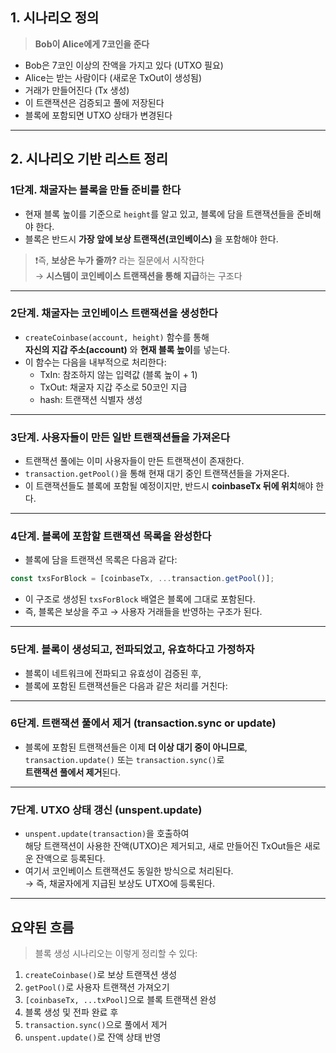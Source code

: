 ## 1. 시나리오 정의

> **Bob이 Alice에게 7코인을 준다**

- Bob은 7코인 이상의 잔액을 가지고 있다 (UTXO 필요)
- Alice는 받는 사람이다 (새로운 TxOut이 생성됨)
- 거래가 만들어진다 (Tx 생성)
- 이 트랜잭션은 검증되고 풀에 저장된다
- 블록에 포함되면 UTXO 상태가 변경된다

---

## 2. 시나리오 기반 리스트 정리

### 1단계. **채굴자는 블록을 만들 준비를 한다**

- 현재 블록 높이를 기준으로 `height`를 알고 있고, 블록에 담을 트랜잭션들을 준비해야 한다.
- 블록은 반드시 **가장 앞에 보상 트랜잭션(코인베이스)** 을 포함해야 한다.

> ❗즉, **보상은 누가 줄까?** 라는 질문에서 시작한다  
> → **시스템이 코인베이스 트랜잭션을 통해 지급**하는 구조다

---

### 2단계. **채굴자는 코인베이스 트랜잭션을 생성한다**

- `createCoinbase(account, height)` 함수를 통해  
  **자신의 지갑 주소(account)** 와 **현재 블록 높이**를 넣는다.
- 이 함수는 다음을 내부적으로 처리한다:
  - TxIn: 참조하지 않는 입력값 (블록 높이 + 1)
  - TxOut: 채굴자 지갑 주소로 50코인 지급
  - hash: 트랜잭션 식별자 생성

---

### 3단계. **사용자들이 만든 일반 트랜잭션들을 가져온다**

- 트랜잭션 풀에는 이미 사용자들이 만든 트랜잭션이 존재한다.
- `transaction.getPool()`을 통해 현재 대기 중인 트랜잭션들을 가져온다.
- 이 트랜잭션들도 블록에 포함될 예정이지만, 반드시 **coinbaseTx 뒤에 위치**해야 한다.

---

### 4단계. **블록에 포함할 트랜잭션 목록을 완성한다**

- 블록에 담을 트랜잭션 목록은 다음과 같다:

```ts
const txsForBlock = [coinbaseTx, ...transaction.getPool()];
```

- 이 구조로 생성된 `txsForBlock` 배열은 블록에 그대로 포함된다.
- 즉, 블록은 보상을 주고 → 사용자 거래들을 반영하는 구조가 된다.

---

### 5단계. **블록이 생성되고, 전파되었고, 유효하다고 가정하자**

- 블록이 네트워크에 전파되고 유효성이 검증된 후,
- 블록에 포함된 트랜잭션들은 다음과 같은 처리를 거친다:

---

### 6단계. **트랜잭션 풀에서 제거 (transaction.sync or update)**

- 블록에 포함된 트랜잭션들은 이제 **더 이상 대기 중이 아니므로**,  
  `transaction.update()` 또는 `transaction.sync()`로  
  **트랜잭션 풀에서 제거**된다.

---

### 7단계. **UTXO 상태 갱신 (unspent.update)**

- `unspent.update(transaction)`을 호출하여  
  해당 트랜잭션이 사용한 잔액(UTXO)은 제거되고,
  새로 만들어진 TxOut들은 새로운 잔액으로 등록된다.
- 여기서 코인베이스 트랜잭션도 동일한 방식으로 처리된다.  
  → 즉, 채굴자에게 지급된 보상도 UTXO에 등록된다.

---

## 요약된 흐름

> 블록 생성 시나리오는 이렇게 정리할 수 있다:

1. `createCoinbase()`로 보상 트랜잭션 생성
2. `getPool()`로 사용자 트랜잭션 가져오기
3. `[coinbaseTx, ...txPool]`으로 블록 트랜잭션 완성
4. 블록 생성 및 전파 완료 후
5. `transaction.sync()`으로 풀에서 제거
6. `unspent.update()`로 잔액 상태 반영
